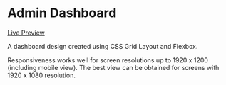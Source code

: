 # Admin Dashboard

<a href="https://wselina.github.io/admin-dashboard/" target="_blank">Live Preview</a>

A dashboard design created using CSS Grid Layout and Flexbox. 

Responsiveness works well for screen resolutions up to 1920 x 1200 (including mobile view). The best view can be obtained for screens with 1920 x 1080 resolution.
